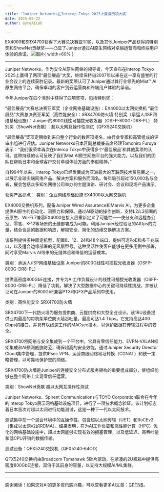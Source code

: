 ```yaml
---

title: 'Juniper Networks在Interop Tokyo 2025上赢得四项大奖'
date: 2025-06-22
author: ByteAILab

---
```


EX4000和SRX4700获得了大赛总决赛亚军奖，以及其他Juniper产品获得的特别奖和ShowNet贡献奖——凸显了Juniper通过AI原生网络对卓越运营商和终端用户体验的承诺。![图片](https://ai-techpark.com/wp-content/uploads/Juniper-1.jpg){ width=60% }

---
Juniper Networks，作为安全AI原生网络的领导者，今天宣布在Interop Tokyo 2025上赢得了两项“最佳展品”大奖，继续保持自2007年以来在这一享有盛誉的行业会议上的连续获胜记录。最新的奖项认可了Juniper通过其行业领先的Mist™ AI原生网络平台，确保卓越的客户到云运营商和终端用户体验的承诺。

今年Juniper在四个类别中获得了四项奖项，包括特别奖：

“最佳展品”大赛总决赛亚军奖（企业网络基础设施）：EX4000以太网交换机
“最佳展品”大赛总决赛亚军奖（高性能安全）：SRX4700防火墙
特别奖（承运人/ISP网络基础设施）：Juniper的800G线性可插拔光收发器（OSFP-800G-DR8-PL）
特别奖（ShowNet贡献）：超以太网互操作性测试（QFX5240交换机）

“最佳展品”奖项定期收到来自整个行业的数百项提名，由行业专家和高管组成的评审小组进行评估。Juniper Networks日本区副总裁兼首席经理Tomohiro Furuya表示：“我们很荣幸再次在Interop Tokyo中获得多个‘最佳展品’和其他奖项的认可。这种持续的认可反映了我们Mist AI原生网络平台的强大能力，以及我们的团队在帮助日本和全球客户交付卓越体验方面的奉献精神。”

自1994年以来，Interop Tokyo已经发展成为亚洲最大的互联网技术贸易展之一，以展示全球尖端网络产品、解决方案和服务而闻名。每年吸引超过150,000名与会者，展会包括众多知名网络公司举办的主题演讲、研讨会、会议和现场产品演示。

获奖产品亮点：
类别：企业网络基础设施
EX4000以太网交换机

EX4000交换机系列，配备Juniper Wired Assurance和Marvis AI，为更多企业提供AI原生的自动化、洞察力和保障。通过AI驱动的操作创新，支持L2/L3部署的云原生、Wi-Fi 7兼容EX4000在接入层重新定义了可能性——使分支和远程办公室、零售、K-12等场景的无缝部署成为可能。利用Juniper经过验证的AIOps的力量，结合合适的数据和响应，解锁安全、简化的边缘交换解决方案。

该系列提供多种固定机型，配置8、12、24和48个端口，提供可选PoE和多千兆端口，以及适合边缘部署的无风扇型号。这种灵活性使客户能够在更多用例中部署，同时享受Marvis AI带来的无缝体验和降低的运营成本。

类别：承运人/ISP网络基础设施
Juniper的800G线性可插拔光收发器（OSFP-800G-DR8-PL）

提供高密度800GbE连接，并专为AI工作负载设计的线性可插拔光收发器（OSFP-800G-DR8-PL）降低了功耗，解决了大型数据中心的关键可持续性挑战，并被认证可在Juniper的800GbE兼容PTX和QFX产品系列中使用。

类别：高性能安全
SRX4700防火墙

SRX4700下一代防火墙为服务提供商、云提供商和大型企业设计。该1RU设备提供业内最高的每机架单位防火墙吞吐量，最高可达1.4 Tbps。它支持高达400 Gbps的接口，并具有以线速工作的MACsec技术，以保护数据在传输过程中的安全。

SRX4700将网络与安全集成到一个平台中。它具有零信任能力、EVPN-VXLAN框架集成和AI预测威胁防范，确保超高的安全效能。通过Juniper Security Director Cloud集中管理，提供IPsec VPN、运营商级网络地址转换（CGNAT）和统一策略管理，以可靠地保护您的网络。

SRX4700防火墙是Juniper的连接安全分布式服务架构的重要组成部分，使组织能够在整个网络上实现零信任运营。

类别：ShowNet贡献
超以太网互操作性测试

Juniper Networks、Spirent Communications与TOYO Corporation联合在今年的Interop Tokyo展示网络基础设施项目，进行了一项技术概念验证。该计划标志着日本首次对超以太网进行功能测试，这是一种下一代以太网技术。

测试集中在一个混合环境中的互操作性，包含超以太网传输（UET）和RoCEv2（集成以太网v2的RDMA）。结果表明，在为AI工作负载和高性能计算（HPC）优化的网络基础设施中，超以太网能够实现有效的拥塞管理，以及低延迟、高吞吐量和低CPU开销的数据传输。

测试设备：QFX5240交换机（QFX5240-64OD）

QFX5240交换机由Broadcom Tomahawk 5硅片驱动，在紧凑的2U机箱中提供高密度800GbE连接，双倍于其前身的容量，以支持大规模AI/ML集群。

---
---
感谢阅读！如果您对AI的更多资讯感兴趣，可以查看更多AI文章：[GPTNB](https://gptnb.com)。